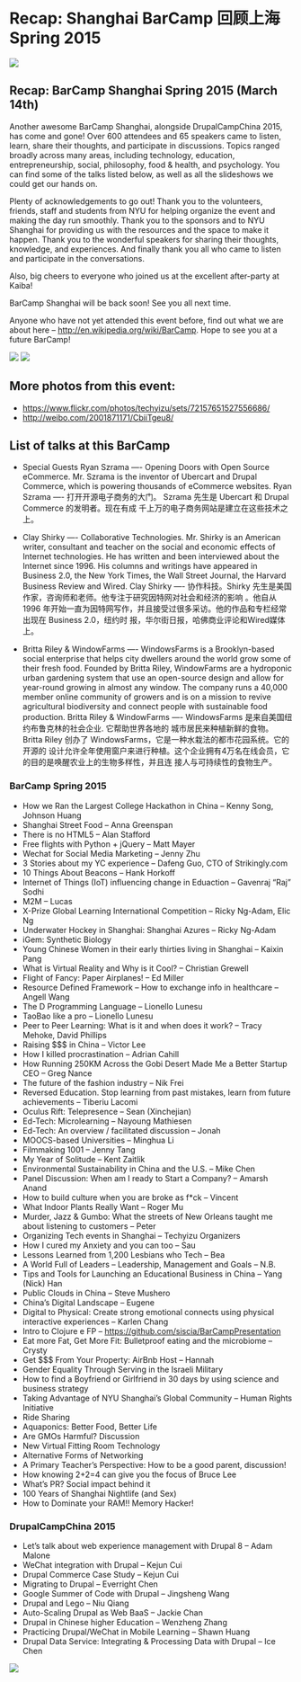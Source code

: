 # Recap: Shanghai BarCamp 回顾上海 Spring 2015

<img class="hero_hidden" src="/events/images/16738340377_0d40e65b4a_z.jpg" />

## Recap: BarCamp Shanghai Spring 2015 (March 14th)

Another awesome BarCamp Shanghai, alongside DrupalCampChina 2015, has come and gone! Over
600 attendees and 65 speakers came to listen, learn, share their thoughts, and participate
in discussions. Topics ranged broadly across many areas, including technology, education,
entrepreneurship, social, philosophy, food & health, and psychology. You can find some of
the talks listed below, as well as all the slideshows we could get our hands on.

Plenty of acknowledgements to go out!
Thank you to the volunteers, friends, staff and students from NYU for helping organize the
event and making the day run smoothly.
Thank you to the sponsors and to NYU Shanghai for providing us with the resources and
the space to make it happen.
Thank you to the wonderful speakers for sharing their thoughts, knowledge, and experiences.
And finally thank you all who came to listen and participate in the conversations.

Also, big cheers to everyone who joined us at the excellent after-party at Kaiba!

BarCamp Shanghai will be back soon! See you all next time.

Anyone who have not yet attended this event before, find out what we are about here –
http://en.wikipedia.org/wiki/BarCamp. Hope to see you at a future BarCamp!

![](/events/images/mixed2-980x654.jpg)
![](/events/images/mixed1-980x654.jpg)

## More photos from this event:

* https://www.flickr.com/photos/techyizu/sets/72157651527556686/
* http://weibo.com/2001871171/CbiiTgeu8/

## List of talks at this BarCamp
* Special Guests
Ryan Szrama —- Opening Doors with Open Source eCommerce. Mr. Szrama is the inventor of
Ubercart and Drupal Commerce, which is powering thousands of eCommerce websites.
Ryan Szrama —- 打开开源电子商务的大门。 Szrama 先生是 Ubercart 和 Drupal Commerce 的发明者。现在有成
千上万的电子商务网站是建立在这些技术之上。

* Clay Shirky —- Collaborative Technologies. Mr. Shirky is an American writer, consultant
and teacher on the social and economic effects of Internet technologies. He has written and
been interviewed about the Internet since 1996. His columns and writings have appeared in
Business 2.0, the New York Times, the Wall Street Journal, the Harvard Business Review and
Wired.
Clay Shirky —- 协作科技。Shirky 先生是美国作家，咨询师和老师。他专注于研究因特网对社会和经济的影响
。他自从 1996 年开始一直为因特网写作，并且接受过很多采访。他的作品和专栏经常出现在 Business 2.0，纽约时
报，华尔街日报，哈佛商业评论和Wired媒体上。

* Britta Riley & WindowFarms —- WindowsFarms is a Brooklyn-based social enterprise that
helps city dwellers around the world grow some of their fresh food. Founded by Britta Riley,
WindowFarms are a hydroponic urban gardening system that use an open-source design and allow
for year-round growing in almost any window. The company runs a 40,000 member online
community of growers and is on a mission to revive agricultural biodiversity and connect
people with sustainable food production.
Britta Riley & WindowFarms —- WindowsFarms 是来自美国纽约布鲁克林的社会企业. 它帮助世界各地的
城市居民来种植新鲜的食物。Britta Riley 创办了 WindowsFarms，它是一种水栽法的都市花园系统。它的开源的
设计允许全年使用窗户来进行种植。这个企业拥有4万名在线会员，它的目的是唤醒农业上的生物多样性，并且连
接人与可持续性的食物生产。

### BarCamp Spring 2015
* How we Ran the Largest College Hackathon in China – Kenny Song, Johnson Huang
* Shanghai Street Food – Anna Greenspan
* There is no HTML5 – Alan Stafford
* Free flights with Python + jQuery – Matt Mayer
* Wechat for Social Media Marketing – Jenny Zhu
* 3 Stories about my YC experience – Dafeng Guo, CTO of Strikingly.com
* 10 Things About Beacons – Hank Horkoff
* Internet of Things (IoT) influencing change in Eduaction – Gavenraj “Raj” Sodhi
* M2M – Lucas
* X-Prize Global Learning International Competition – Ricky Ng-Adam, Elic Ng
* Underwater Hockey in Shanghai: Shanghai Azures – Ricky Ng-Adam
* iGem: Synthetic Biology
* Young Chinese Women in their early thirties living in Shanghai – Kaixin Pang
* What is Virtual Reality and Why is it Cool? – Christian Grewell
* Flight of Fancy: Paper Airplanes! – Ed Miller
* Resource Defined Framework – How to exchange info in healthcare – Angell Wang
* The D Programming Language – Lionello Lunesu
* TaoBao like a pro – Lionello Lunesu
* Peer to Peer Learning: What is it and when does it work? – Tracy Mehoke, David Phillips
* Raising $$$ in China – Victor Lee
* How I killed procrastination – Adrian Cahill
* How Running 250KM Across the Gobi Desert Made Me a Better Startup CEO – Greg Nance
* The future of the fashion industry – Nik Frei
* Reversed Education. Stop learning from past mistakes, learn from future achievements – Tiberiu Lacomi
* Oculus Rift: Telepresence – Sean (Xinchejian)
* Ed-Tech: Microlearning – Nayoung Mathiesen
* Ed-Tech: An overview / facilitated discussion – Jonah
* MOOCS-based Universities – Minghua Li
* Filmmaking 1001 – Jenny Tang
* My Year of Solitude – Kent Zaitlik
* Environmental Sustainability in China and the U.S. – Mike Chen
* Panel Discussion: When am I ready to Start a Company? – Amarsh Anand
* How to build culture when you are broke as f*ck – Vincent
* What Indoor Plants Really Want – Roger Mu
* Murder, Jazz & Gumbo: What the streets of New Orleans taught me about listening to customers – Peter
* Organizing Tech events in Shanghai – Techyizu Organizers
* How I cured my Anxiety and you can too – Sau
* Lessons Learned from 1,200 Lesbians who Tech – Bea
* A World Full of Leaders – Leadership, Management and Goals – N.B.
* Tips and Tools for Launching an Educational Business in China – Yang (Nick) Han
* Public Clouds in China – Steve Mushero
* China’s Digital Landscape – Eugene
* Digital to Physical: Create strong emotional connects using physical interactive experiences – Karlen Chang
* Intro to Clojure e FP – https://github.com/siscia/BarCampPresentation
* Eat more Fat, Get More Fit: Bulletproof eating and the microbiome – Crysty
* Get $$$ From Your Property: AirBnb Host – Hannah
* Gender Equality Through Serving in the Israeli Military
* How to find a Boyfriend or Girlfriend in 30 days by using science and business strategy
* Taking Advantage of NYU Shanghai’s Global Community – Human Rights Initiative
* Ride Sharing
* Aquaponics: Better Food, Better Life
* Are GMOs Harmful? Discussion
* New Virtual Fitting Room Technology
* Alternative Forms of Networking
* A Primary Teacher’s Perspective: How to be a good parent, discussion!
* How knowing 2+2=4 can give you the focus of Bruce Lee
* What’s PR? Social impact behind it
* 100 Years of Shanghai Nightlife (and Sex)
* How to Dominate your RAM!! Memory Hacker!

### DrupalCampChina 2015

* Let’s talk about web experience management with Drupal 8 – Adam Malone
* WeChat integration with Drupal – Kejun Cui
* Drupal Commerce Case Study – Kejun Cui
* Migrating to Drupal – Everright Chen
* Google Summer of Code with Drupal – Jingsheng Wang
* Drupal and Lego – Niu Qiang
* Auto-Scaling Drupal as Web BaaS – Jackie Chan
* Drupal in Chinese higher Education – Wenzheng Zhang
* Practicing Drupal/WeChat in Mobile Learning – Shawn Huang
* Drupal Data Service: Integrating & Processing Data with Drupal – Ice Chen

![](/events/images/barcamp-mar2015-sponsors.jpg)
